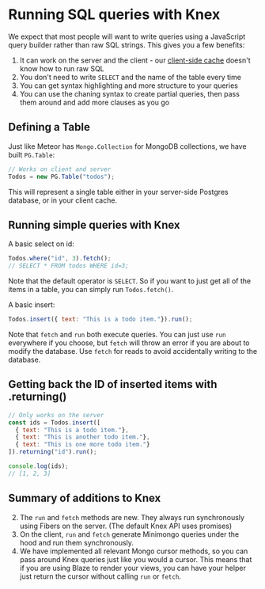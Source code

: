 <h1>Running SQL queries with Knex</h1>

We expect that most people will want to write queries using a JavaScript query builder rather than raw SQL strings. This gives you a few benefits:

1. It can work on the server and the client - our [client-side cache](client.md) doesn't know how to run raw SQL
2. You don't need to write `SELECT` and the name of the table every time
3. You can get syntax highlighting and more structure to your queries
4. You can use the chaning syntax to create partial queries, then pass them around and add more clauses as you go

## Defining a Table

Just like Meteor has `Mongo.Collection` for MongoDB collections, we have built `PG.Table`:

```js
// Works on client and server
Todos = new PG.Table("todos");
```

This will represent a single table either in your server-side Postgres database, or in your client cache.

## Running simple queries with Knex

A basic select on id:

```js
Todos.where("id", 3).fetch();
// SELECT * FROM todos WHERE id=3;
```

Note that the default operator is `SELECT`. So if you want to just get all of the items in a table, you can simply run `Todos.fetch()`.

A basic insert:

```js
Todos.insert({ text: "This is a todo item."}).run();
```

Note that `fetch` and `run` both execute queries. You can just use `run` everywhere if you choose, but `fetch` will throw an error if you are about to modify the database. Use `fetch` for reads to avoid accidentally writing to the database.

## Getting back the ID of inserted items with .returning()

```js
// Only works on the server
const ids = Todos.insert([
  { text: "This is a todo item."},
  { text: "This is another todo item."},
  { text: "This is one more todo item."}
]).returning("id").run();

console.log(ids);
// [1, 2, 3]
```

## Summary of additions to Knex

2. The `run` and `fetch` methods are new. They always run synchronously using Fibers on the server. (The default Knex API uses promises)
3. On the client, `run` and `fetch` generate Minimongo queries under the hood and run them synchronously.
3. We have implemented all relevant Mongo cursor methods, so you can pass around Knex queries just like you would a cursor. This means that if you are using Blaze to render your views, you can have your helper just return the cursor without calling `run` or `fetch`.
